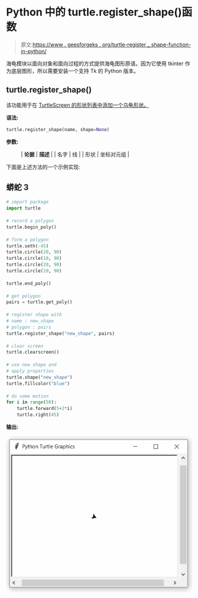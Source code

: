 # Python 中的 turtle.register_shape()函数

> 原文:[https://www . geesforgeks . org/turtle-register _ shape-function-in-python/](https://www.geeksforgeeks.org/turtle-register_shape-function-in-python/)

海龟模块以面向对象和面向过程的方式提供海龟图形原语。因为它使用 tkinter 作为底层图形，所以需要安装一个支持 Tk 的 Python 版本。

## turtle.register_shape()

该功能用于在 [TurtleScreen 的形状列表中添加一个乌龟形状。](https://www.geeksforgeeks.org/turtle-getshapes-function-in-python/)

**语法:**

```py
turtle.register_shape(name, shape=None)

```

**参数:**

<figure class="table">

| **论据** | **描述** |
| 名字 | 线 |
| 形状 | 坐标对元组 |

</figure>

下面是上述方法的一个示例实现:

## 蟒蛇 3

```py
# import package
import turtle

# record a polygon
turtle.begin_poly()

# form a polygon
turtle.seth(-45)
turtle.circle(20, 90)
turtle.circle(10, 90)
turtle.circle(20, 90)
turtle.circle(10, 90)

turtle.end_poly()

# get polygon
pairs = turtle.get_poly()

# register shape with
# name : new_shape
# polygon : pairs
turtle.register_shape("new_shape", pairs)

# clear screen
turtle.clearscreen()

# use new shape and
# apply properties
turtle.shape("new_shape")
turtle.fillcolor("blue")

# do some motion
for i in range(50):
    turtle.forward(5+2*i)
    turtle.right(45)
```

**输出:**

![](img/36feabf4f61c2070c1ab32d6af6b8541.png)